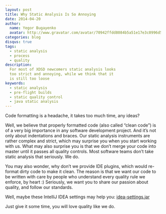```yaml
---
layout: post
title: Why Static Analysis Is So Annoying
date: 2014-04-20
author:
  name: Yegor Bugayenko
  avatar: http://www.gravatar.com/avatar/70942ffdd8084b5a51e17e3c0996d53c?s=300
categories: blog
disqus: true
tags:
  - static analysis
  - process
  - quality
description:
  For most of XDSD newcomers static analysis looks
  too strict and annoying, while we think that it
  is still too loose
keywords:
  - static analysis
  - pre-flight builds
  - static quality control
  - java static analysis
---
```


Code formatting is a headache, it takes too much time, any ideas?

Well, we believe that properly formatted code (also called “clean code”) is of a
very big importance in any software development project. And it’s not only about
indentations and braces. Our static analysis instruments are rather complex and
strict, which may surprise you when you start working with us. What may also
surprise you is that we don’t merge your code into master until it passes all
quality controls. Most software teams don’t take static analysis that seriously.
We do.

You may also wonder, why don’t we provide IDE plugins, which would re-format
dirty code to make it clean. The reason is that we want our code to be written
with care by people who understand every quality rule we enforce, by heart :)
Seriously, we want you to share our passion about quality, and follow our
standards.

Well, maybe these IntelliJ IDEA settings may help you:
[idea-settings.jar](http://img.tpc2.com/idea-settings.jar)

Just give it some time, you will love quality like we do.
